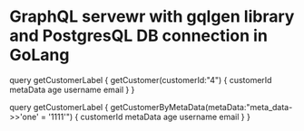 # GraphQL servewr with gqlgen library and PostgresQL DB connection in GoLang



query getCustomerLabel {
  getCustomer(customerId:"4") {
    customerId
    metaData
    age
    username
    email
  }
}



query getCustomerLabel {
  getCustomerByMetaData(metaData:"meta_data->>'one' = '1111'") {
    customerId
    metaData
    age
    username
    email
  }
}




